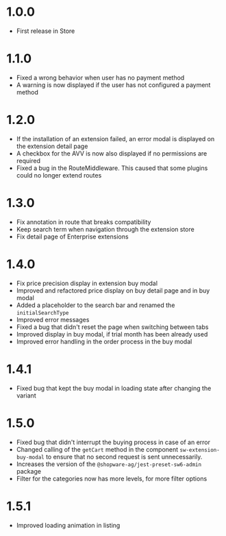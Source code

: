 # 1.0.0
- First release in Store

# 1.1.0
- Fixed a wrong behavior when user has no payment method
- A warning is now displayed if the user has not configured a payment method

# 1.2.0
- If the installation of an extension failed, an error modal is displayed on the extension detail page
- A checkbox for the AVV is now also displayed if no permissions are required
- Fixed a bug in the RouteMiddleware. This caused that some plugins could no longer extend routes

# 1.3.0
- Fix annotation in route that breaks compatibility
- Keep search term when navigation through the extension store
- Fix detail page of Enterprise extensions

# 1.4.0
- Fix price precision display in extension buy modal
- Improved and refactored price display on buy detail page and in buy modal
- Added a placeholder to the search bar and renamed the `initialSearchType`
- Improved error messages
- Fixed a bug that didn't reset the page when switching between tabs
- Improved display in buy modal, if trial month has been already used
- Improved error handling in the order process in the buy modal

# 1.4.1
- Fixed bug that kept the buy modal in loading state after changing the variant

# 1.5.0
- Fixed bug that didn't interrupt the buying process in case of an error
- Changed calling of the `getCart` method in the component `sw-extension-buy-modal` to ensure that no second request is sent unnecessarily.
- Increases the version of the `@shopware-ag/jest-preset-sw6-admin` package
- Filter for the categories now has more levels, for more filter options

# 1.5.1
- Improved loading animation in listing
